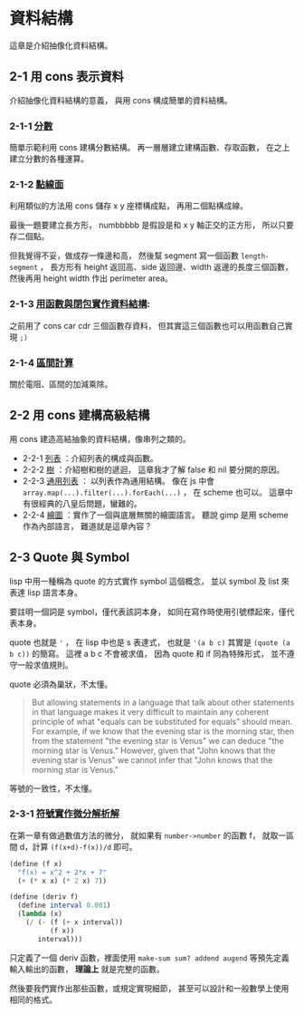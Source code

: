 # 資料結構
這章是介紹抽像化資料結構。

## 2-1 用 cons 表示資料
介紹抽像化資料結構的意義，
與用 cons 構成簡單的資料結構。

### 2-1-1 [分數](ration.sch)
簡單示範利用 cons 建構分數結構。
再一層層建立建構函數、存取函數，
在之上建立分數的各種運算。

### 2-1-2 [點線面](segment-2d.sch)
利用類似的方法用 cons 儲存 x y 座標構成點，
再用二個點構成線。

最後一題要建立長方形，
numbbbbb 是假設是和 x y 軸正交的正方形，
所以只要存二個點。

但我覺得不妥，做成存一條邊和高，
然後幫 segment 寫一個函數 `length-segment` ，
長方形有 height 返回高、side 返回邊、width 返邊的長度三個函數，
然後再用 height width 作出 perimeter area。

### 2-1-3 [用函數與閉包實作資料結構](cons.md): 
之前用了 cons car cdr 三個函數存資料，
但其實這三個函數也可以用函數自己實現 `;)`

### 2-1-4 [區間計算](interval.md)
關於電阻、區間的加減乘除。

## 2-2 用 cons 建構高級結構
用 cons 建造高結抽象的資料結構，像串列之類的。

  - 2-2-1 [列表](list.md) ：介紹列表的構成與函數。
  - 2-2-2 [樹](tree.md) ：介紹樹和樹的遞迴，
    這章我才了解 false 和 nil 要分開的原因。
  - 2-2-3 [通用列表](sequence.md) ：
    以列表作為通用結構。
    像在 js 中會 `array.map(...).filter(...).forEach(...)` ，
    在 scheme 也可以。
    這章中有很經典的八皇后問題，蠻難的。
  - 2-2-4 [繪圖](painter.md) ：實作了一個與底層無關的繪圖語言。
    聽說 gimp 是用 scheme 作為內部語言，
    難道就是這章內容？

## 2-3 Quote 與 Symbol
lisp 中用一種稱為 quote 的方式實作 symbol 這個概念，
並以 symbol 及 list 來表達 lisp 語言本身。

要註明一個詞是 symbol，僅代表該詞本身，
如同在寫作時使用引號標起來，僅代表本身。

quote 也就是 `'` ，
在 lisp 中也是 s 表達式，
也就是 `'(a b c)` 其實是
`(quote (a b c))` 的簡寫。
這裡 a b c 不會被求值，
因為 quote 和 if 同為特殊形式，
並不遵守一般求值規則。

quote 必須為巢狀，不太懂。

> But allowing statements in a
> language that talk about other statements in that language makes it very
> difficult to maintain any coherent principle of what "equals can be
> substituted for equals" should mean.  For example, if we know that the
> evening star is the morning star, then from the statement "the evening
> star is Venus" we can deduce "the morning star is Venus."  However,
> given that "John knows that the evening star is Venus" we cannot infer
> that "John knows that the morning star is Venus."

等號的一致性，不太懂。

### 2-3-1 [符號實作微分解析解](symbol-different.md)
在第一章有做過數值方法的微分，
就如果有 `number->number` 的函數 f，
就取一區間 d，計算 `(f(x+d)-f(x))/d` 即可。

```scheme
(define (f x)
  "f(x) = x^2 + 2*x + 7"
  (+ (* x x) (* 2 x) 7))

(define (deriv f)
  (define interval 0.001)
  (lambda (x)
    (/ (- (f (+ x interval))
          (f x))
       interval)))
```

只定義了一個 deriv 函數，裡面使用
`make-sum sum? addend augend`
等預先定義輸入輸出的函數，
**理論上** 就是完整的函數。

然後要我們實作出那些函數，或規定實現細節，
甚至可以設計和一般數學上使用相同的格式。

